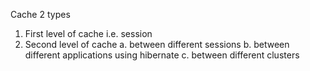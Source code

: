 Cache
2 types
1. First level of cache i.e. session
2. Second level of cache
    a. between different sessions
    b. between different applications using hibernate
    c. between different clusters
